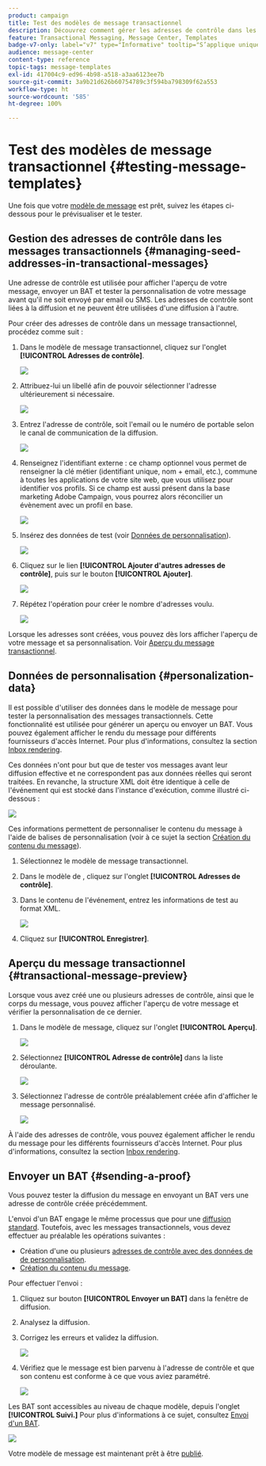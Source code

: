 ```yaml
---
product: campaign
title: Test des modèles de message transactionnel
description: Découvrez comment gérer les adresses de contrôle dans les messages transactionnels afin de les prévisualiser et de les tester dans Adobe Campaign Classic.
feature: Transactional Messaging, Message Center, Templates
badge-v7-only: label="v7" type="Informative" tooltip="S’applique uniquement à Campaign Classic v7"
audience: message-center
content-type: reference
topic-tags: message-templates
exl-id: 417004c9-ed96-4b98-a518-a3aa6123ee7b
source-git-commit: 3a9b21d626b60754789c3f594ba798309f62a553
workflow-type: ht
source-wordcount: '585'
ht-degree: 100%

---
```


# Test des modèles de message transactionnel {#testing-message-templates}



Une fois que votre [modèle de message](../../message-center/using/creating-the-message-template.md) est prêt, suivez les étapes ci-dessous pour le prévisualiser et le tester.

## Gestion des adresses de contrôle dans les messages transactionnels {#managing-seed-addresses-in-transactional-messages}

Une adresse de contrôle est utilisée pour afficher l&#39;aperçu de votre message, envoyer un BAT et tester la personnalisation de votre message avant qu&#39;il ne soit envoyé par email ou SMS. Les adresses de contrôle sont liées à la diffusion et ne peuvent être utilisées d&#39;une diffusion à l&#39;autre.

Pour créer des adresses de contrôle dans un message transactionnel, procédez comme suit :

1. Dans le modèle de message transactionnel, cliquez sur l&#39;onglet **[!UICONTROL Adresses de contrôle]**.

   ![](assets/messagecenter_create_seedaddr_001.png)

1. Attribuez-lui un libellé afin de pouvoir sélectionner l&#39;adresse ultérieurement si nécessaire.

   ![](assets/messagecenter_create_seedaddr_002.png)

1. Entrez l&#39;adresse de contrôle, soit l&#39;email ou le numéro de portable selon le canal de communication de la diffusion.

   ![](assets/messagecenter_create_seedaddr_003.png)

1. Renseignez l&#39;identifiant externe : ce champ optionnel vous permet de renseigner la clé métier (identifiant unique, nom + email, etc.), commune à toutes les applications de votre site web, que vous utilisez pour identifier vos profils. Si ce champ est aussi présent dans la base marketing Adobe Campaign, vous pourrez alors réconcilier un évènement avec un profil en base.

   ![](assets/messagecenter_create_seedaddr_003bis.png)

1. Insérez des données de test (voir [Données de personnalisation](#personalization-data)).

   ![](assets/messagecenter_create_custo_001.png)

   <!--## Creating several seed addresses {#creating-several-seed-addresses}-->
1. Cliquez sur le lien **[!UICONTROL Ajouter d&#39;autres adresses de contrôle]**, puis sur le bouton **[!UICONTROL Ajouter]**.

   ![](assets/messagecenter_create_seedaddr_004.png)

   <!--1. Follow the configuration steps for a seed address detailed in the [Creating a seed address](#creating-a-seed-address) section.-->
1. Répétez l&#39;opération pour créer le nombre d&#39;adresses voulu.

   ![](assets/messagecenter_create_seedaddr_008.png)

Lorsque les adresses sont créées, vous pouvez dès lors afficher l&#39;aperçu de votre message et sa personnalisation. Voir [Aperçu du message transactionnel](#transactional-message-preview).

## Données de personnalisation {#personalization-data}

Il est possible d&#39;utiliser des données dans le modèle de message pour tester la personnalisation des messages transactionnels. Cette fonctionnalité est utilisée pour générer un aperçu ou envoyer un BAT. Vous pouvez également afficher le rendu du message pour différents fournisseurs d&#39;accès Internet. Pour plus d&#39;informations, consultez la section [Inbox rendering](../../delivery/using/inbox-rendering.md).

Ces données n&#39;ont pour but que de tester vos messages avant leur diffusion effective et ne correspondent pas aux données réelles qui seront traitées. En revanche, la structure XML doit être identique à celle de l&#39;événement qui est stocké dans l&#39;instance d&#39;exécution, comme illustré ci-dessous :

![](assets/messagecenter_create_custo_006.png)

Ces informations permettent de personnaliser le contenu du message à l&#39;aide de balises de personnalisation (voir à ce sujet la section [Création du contenu du message](../../message-center/using/creating-the-message-template.md#creating-message-content)).

1. Sélectionnez le modèle de message transactionnel.

1. Dans le modèle de , cliquez sur l&#39;onglet **[!UICONTROL Adresses de contrôle]**.

1. Dans le contenu de l&#39;événement, entrez les informations de test au format XML.

   ![](assets/messagecenter_create_custo_001.png)

1. Cliquez sur **[!UICONTROL Enregistrer]**.

## Aperçu du message transactionnel {#transactional-message-preview}

Lorsque vous avez créé une ou plusieurs adresses de contrôle, ainsi que le corps du message, vous pouvez afficher l&#39;aperçu de votre message et vérifier la personnalisation de ce dernier.

1. Dans le modèle de message, cliquez sur l&#39;onglet **[!UICONTROL Aperçu]**.

   ![](assets/messagecenter_preview_001.png)

1. Sélectionnez **[!UICONTROL Adresse de contrôle]** dans la liste déroulante.

   ![](assets/messagecenter_preview_002.png)

1. Sélectionnez l&#39;adresse de contrôle préalablement créée afin d&#39;afficher le message personnalisé.

   ![](assets/messagecenter_create_seedaddr_009.png)

À l&#39;aide des adresses de contrôle, vous pouvez également afficher le rendu du message pour les différents fournisseurs d&#39;accès Internet. Pour plus d&#39;informations, consultez la section [Inbox rendering](../../delivery/using/inbox-rendering.md).

## Envoyer un BAT {#sending-a-proof}

Vous pouvez tester la diffusion du message en envoyant un BAT vers une adresse de contrôle créée précédemment.

L&#39;envoi d&#39;un BAT engage le même processus que pour une [diffusion standard](../../delivery/using/steps-validating-the-delivery.md#sending-a-proof). Toutefois, avec les messages transactionnels, vous devez effectuer au préalable les opérations suivantes :

* Création d&#39;une ou plusieurs [adresses de contrôle](#managing-seed-addresses-in-transactional-messages)[ avec des données de de personnalisation](#personalization-data).
* [Création du contenu du message](../../message-center/using/creating-the-message-template.md#creating-message-content).

Pour effectuer l&#39;envoi :

1. Cliquez sur bouton **[!UICONTROL Envoyer un BAT]** dans la fenêtre de diffusion.
1. Analysez la diffusion.
1. Corrigez les erreurs et validez la diffusion.

   ![](assets/messagecenter_send_proof_001.png)

1. Vérifiez que le message est bien parvenu à l&#39;adresse de contrôle et que son contenu est conforme à ce que vous aviez paramétré.

   ![](assets/messagecenter_send_proof_002.png)

Les BAT sont accessibles au niveau de chaque modèle, depuis l&#39;onglet **[!UICONTROL Suivi.]** Pour plus d&#39;informations à ce sujet, consultez [Envoi d&#39;un BAT](../../delivery/using/steps-validating-the-delivery.md#sending-a-proof).

![](assets/messagecenter_send_proof_003.png)

Votre modèle de message est maintenant prêt à être [publié](../../message-center/using/publishing-message-templates.md).